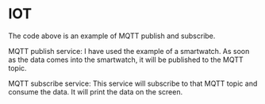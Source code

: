 # IOT

The code above is an example of MQTT publish and subscribe.

MQTT publish service: I have used the example of a smartwatch. As soon as the data comes into the smartwatch, it will be published to the MQTT topic.

MQTT subscribe service: This service will subscribe to that MQTT topic and consume the data. It will print the data on the screen.
